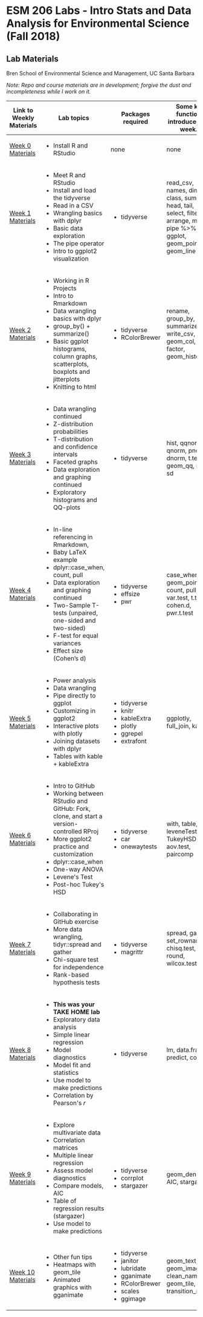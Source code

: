 # ESM 206 Labs - Intro Stats and Data Analysis for Environmental Science (Fall 2018)
## Lab Materials

Bren School of Environmental Science and Management, UC Santa Barbara 

*Note: Repo and course materials are in development; forgive the dust and incompleteness while I work on it.*

Link to Weekly Materials | Lab topics | Packages required | Some key functions introduced this week...
-----|---------|--------------|----------
[Week 0 Materials](https://github.com/allisonhorst/esm-206-2018/tree/master/week_0) | <ul><li>Install R and RStudio</li></ul> | none | none
[Week 1 Materials](https://github.com/allisonhorst/esm-206-2018/tree/master/week_1) | <ul><li>Meet R and RStudio</li><li>Install and load the tidyverse</li><li>Read in a CSV</li><li>Wrangling basics with dplyr</li><li>Basic data exploration</li><li>The pipe operator</li><li>Intro to ggplot2 visualization</li></ul> | <ul><li>tidyverse</li></ul> | read_csv, names, dim, class, summary, head, tail, select, filter, arrange, mutate, pipe %>%, ggplot, geom_point, geom_line
[Week 2 Materials](https://github.com/allisonhorst/esm-206-2018/tree/master/week_2) | <ul><li>Working in R Projects</li><li>Intro to Rmarkdown</li><li>Data wrangling basics with dplyr</li><li>group_by() + summarize()</li><li>Basic ggplot histograms, column graphs, scatterplots, boxplots and jitterplots</li><li>Knitting to html</li></ul> | <ul><li>tidyverse</li><li>RColorBrewer</li></ul> | rename, group_by, summarize, write_csv, geom_col, factor, geom_histogram
[Week 3 Materials](https://github.com/allisonhorst/esm-206-2018/tree/master/week_3) | <ul><li>Data wrangling continued</li><li>Z-distribution probabilities </li><li>T-distribution and confidence intervals</li><li>Faceted graphs</li><li>Data exploration and graphing continued</li><li>Exploratory histograms and QQ-plots</li></ul>  | <ul><li>tidyverse</li></ul> | hist, qqnorm, qnorm, pnorm, dnorm, t.test, geom_qq, mean, sd
[Week 4 Materials](https://github.com/allisonhorst/esm-206-2018/tree/master/week_4) | <ul><li>In-line referencing in Rmarkdown, </li><li>Baby LaTeX example</li><li>dplyr::case_when, count, pull</li><li>Data exploration and graphing continued</li><li>Two-Sample T-tests (unpaired, one-sided and two-sided)</li><li> F-test for equal variances</li><li>Effect size (Cohen’s d)</li></ul> | <ul><li>tidyverse</li><li>effsize</li><li>pwr</li></ul> | case_when, geom_point, count, pull, var.test, t.test, cohen.d, pwr.t.test
[Week 5 Materials](https://github.com/allisonhorst/esm-206-2018/tree/master/week_5) | <ul><li>Power analysis</li><li>Data wrangling</li><li>Pipe directly to ggplot</li><li>Customizing in ggplot2</li><li>Interactive plots with plotly</li><li>Joining datasets with dplyr</li><li>Tables with kable + kableExtra</li></ul> | <ul><li>tidyverse</li><li>knitr</li><li>kableExtra</li><li>plotly</li><li>ggrepel</li><li>extrafont</li></ul> | ggplotly, full_join, kable
[Week 6 Materials](https://github.com/allisonhorst/esm-206-2018/tree/master/week_6) | <ul><li>Intro to GitHub</li><li>Working between RStudio and GitHub: Fork, clone, and start a version-controlled RProj</li><li>More ggplot2 practice and customization</li><li>dplyr::case_when</li><li>One-way ANOVA</li><li>Levene's Test</li><li>Post-hoc Tukey's HSD</li></ul> | <ul><li>tidyverse</li><li>car</li><li>onewaytests</li></ul> | with, table, leveneTest, aov, TukeyHSD, aov.test, paircomp
[Week 7 Materials](https://github.com/allisonhorst/esm-206-2018/tree/master/week_7)|<ul><li>Collaborating in GitHub exercise</li><li>More data wrangling, tidyr::spread and gather</li><li>Chi-square test for independence</li><li>Rank-based hypothesis tests</li></ul> | <ul><li>tidyverse</li><li>magrittr</li></ul> | spread, gather, set_rownames, chisq.test, round, wilcox.test
[Week 8 Materials](https://github.com/allisonhorst/esm-206-2018/tree/master/week_8)|<ul><li>**This was your TAKE HOME lab**</li><li>Exploratory data analysis</li><li>Simple linear regression</li><li>Model diagnostics</li><li>Model fit and statistics</li><li>Use model to make predictions</li><li>Correlation by Pearson's *r*</li></ul> | <ul><li>tidyverse</li></ul> | lm, data.frame, predict, cor.test
[Week 9 Materials](https://github.com/allisonhorst/esm-206-2018/tree/master/week_9)|<ul><li>Explore multivariate data</li><li>Correlation matrices</li><li>Multiple linear regression</li><li>Assess model diagnostics</li><li>Compare models, AIC</li><li>Table of regression results (stargazer)</li><li>Use model to make predictions</li></ul> | <ul><li>tidyverse</li><li>corrplot</li><li>stargazer</li></ul> | geom_density, AIC, stargazer
[Week 10 Materials](https://github.com/allisonhorst/esm-206-2018/tree/master/week_10)|<ul><li>Other fun tips</li><li>Heatmaps with geom_tile</li><li>Animated graphics with gganimate</li></ul> | <ul><li>tidyverse</li><li>janitor</li><li>lubridate</li><li>gganimate</li><li>RColorBrewer</li><li>scales</li><li>ggimage</li></ul> | geom_text, geom_image, clean_names, geom_tile, transition_reveal
